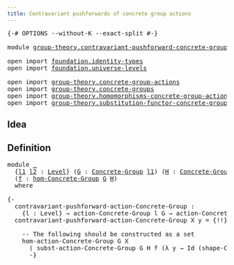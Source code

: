 ```yaml
---
title: Contravariant pushforwards of concrete group actions
---
```


<pre class="Agda"><a id="78" class="Symbol">{-#</a> <a id="82" class="Keyword">OPTIONS</a> <a id="90" class="Pragma">--without-K</a> <a id="102" class="Pragma">--exact-split</a> <a id="116" class="Symbol">#-}</a>

<a id="121" class="Keyword">module</a> <a id="128" href="group-theory.contravariant-pushforward-concrete-group-actions.html" class="Module">group-theory.contravariant-pushforward-concrete-group-actions</a> <a id="190" class="Keyword">where</a>

<a id="197" class="Keyword">open</a> <a id="202" class="Keyword">import</a> <a id="209" href="foundation.identity-types.html" class="Module">foundation.identity-types</a>
<a id="235" class="Keyword">open</a> <a id="240" class="Keyword">import</a> <a id="247" href="foundation.universe-levels.html" class="Module">foundation.universe-levels</a>

<a id="275" class="Keyword">open</a> <a id="280" class="Keyword">import</a> <a id="287" href="group-theory.concrete-group-actions.html" class="Module">group-theory.concrete-group-actions</a>
<a id="323" class="Keyword">open</a> <a id="328" class="Keyword">import</a> <a id="335" href="group-theory.concrete-groups.html" class="Module">group-theory.concrete-groups</a>
<a id="364" class="Keyword">open</a> <a id="369" class="Keyword">import</a> <a id="376" href="group-theory.homomorphisms-concrete-group-actions.html" class="Module">group-theory.homomorphisms-concrete-group-actions</a>
<a id="426" class="Keyword">open</a> <a id="431" class="Keyword">import</a> <a id="438" href="group-theory.substitution-functor-concrete-group-actions.html" class="Module">group-theory.substitution-functor-concrete-group-actions</a>
</pre>
## Idea

## Definition

<pre class="Agda"><a id="532" class="Keyword">module</a> <a id="539" href="group-theory.contravariant-pushforward-concrete-group-actions.html#539" class="Module">_</a>
  <a id="543" class="Symbol">{</a><a id="544" href="group-theory.contravariant-pushforward-concrete-group-actions.html#544" class="Bound">l1</a> <a id="547" href="group-theory.contravariant-pushforward-concrete-group-actions.html#547" class="Bound">l2</a> <a id="550" class="Symbol">:</a> <a id="552" href="Agda.Primitive.html#597" class="Postulate">Level</a><a id="557" class="Symbol">}</a> <a id="559" class="Symbol">(</a><a id="560" href="group-theory.contravariant-pushforward-concrete-group-actions.html#560" class="Bound">G</a> <a id="562" class="Symbol">:</a> <a id="564" href="group-theory.concrete-groups.html#2028" class="Function">Concrete-Group</a> <a id="579" href="group-theory.contravariant-pushforward-concrete-group-actions.html#544" class="Bound">l1</a><a id="581" class="Symbol">)</a> <a id="583" class="Symbol">(</a><a id="584" href="group-theory.contravariant-pushforward-concrete-group-actions.html#584" class="Bound">H</a> <a id="586" class="Symbol">:</a> <a id="588" href="group-theory.concrete-groups.html#2028" class="Function">Concrete-Group</a> <a id="603" href="group-theory.contravariant-pushforward-concrete-group-actions.html#547" class="Bound">l2</a><a id="605" class="Symbol">)</a>
  <a id="609" class="Symbol">(</a><a id="610" href="group-theory.contravariant-pushforward-concrete-group-actions.html#610" class="Bound">f</a> <a id="612" class="Symbol">:</a> <a id="614" href="group-theory.concrete-groups.html#7034" class="Function">hom-Concrete-Group</a> <a id="633" href="group-theory.contravariant-pushforward-concrete-group-actions.html#560" class="Bound">G</a> <a id="635" href="group-theory.contravariant-pushforward-concrete-group-actions.html#584" class="Bound">H</a><a id="636" class="Symbol">)</a>
  <a id="640" class="Keyword">where</a>

<a id="647" class="Comment">{-
  contravariant-pushforward-action-Concrete-Group :
    {l : Level} → action-Concrete-Group l G → action-Concrete-Group {!!} H
  contravariant-pushforward-action-Concrete-Group X y = {!!}
  
    -- The following should be constructed as a set
    hom-action-Concrete-Group G X
      ( subst-action-Concrete-Group G H f (λ y → Id (shape-Concrete-Group H) y))
      -}</a>
</pre>